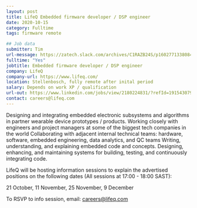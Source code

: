 ```yaml
---
layout: post
title: LifeQ Embedded firmware developer / DSP engineer
date: 2020-10-15
category: Fulltime
tags: firmware remote

## Job data
submitter: Tim
url-message: https://zatech.slack.com/archives/C1RAZB24S/p1602771338084400
fulltime: "Yes"
jobtitle: Embedded firmware developer / DSP engineer
company: LifeQ
company-url: https://www.lifeq.com/
location: Stellenbosch, fully remote after inital period
salary: Depends on work XP / qualification
url-out: https://www.linkedin.com/jobs/view/2180224831/?refId=1915430791602770868418&trackingId=5SLJ3DYasbWPTa%2Bg9oE5xA%3D%3D
contact: careers@lifeq.com
---
```


Designing and integrating embedded electronic subsystems and algorithms in partner wearable device prototypes / products. Working closely with engineers and project managers at some of the biggest tech companies in the world Collaborating with adjacent internal technical teams: hardware, software, embedded engineering, data analytics, and QC teams Writing, understanding, and explaining embedded code and concepts. Designing, enhancing, and maintaining systems for building, testing, and continuously integrating code.

LifeQ will be hosting information sessions to explain the advertised positions on the following dates (All sessions at 17:00 - 18:00 SAST):

21 October, 11 November, 25 November, 9 December

To RSVP to info session, email: careers@lifeq.com
